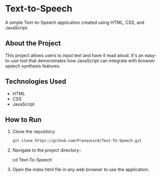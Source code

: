 # Text-to-Speech

A simple Text-to-Speech application created using HTML, CSS, and JavaScript.

## About the Project
This project allows users to input text and have it read aloud. It's an easy-to-use tool that demonstrates how JavaScript can integrate with browser speech synthesis features.

## Technologies Used
- HTML
- CSS
- JavaScript

## How to Run
1. Clone the repository:
   ```bash
   git clone https://github.com/PranavLord/Text-To-Speech.git

2. Navigate to the project directory::

   cd Text-To-Speech
   
4. Open the index.html file in any web browser to use the application.
